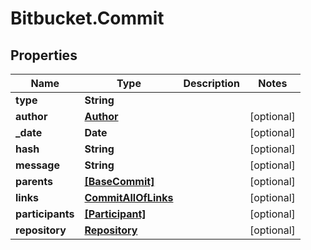 # Bitbucket.Commit

## Properties

Name | Type | Description | Notes
------------ | ------------- | ------------- | -------------
**type** | **String** |  | 
**author** | [**Author**](Author.md) |  | [optional] 
**_date** | **Date** |  | [optional] 
**hash** | **String** |  | [optional] 
**message** | **String** |  | [optional] 
**parents** | [**[BaseCommit]**](BaseCommit.md) |  | [optional] 
**links** | [**CommitAllOfLinks**](CommitAllOfLinks.md) |  | [optional] 
**participants** | [**[Participant]**](Participant.md) |  | [optional] 
**repository** | [**Repository**](Repository.md) |  | [optional] 


